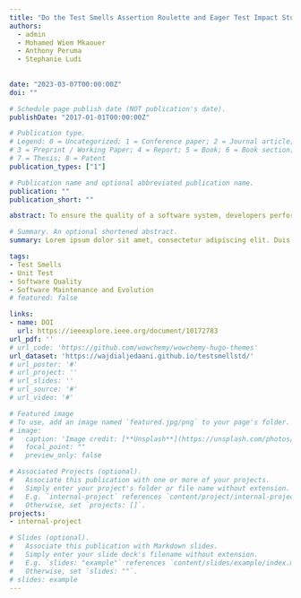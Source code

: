 ```yaml
---
title: "Do the Test Smells Assertion Roulette and Eager Test Impact Students' Troubleshooting and Debugging Capabilities?"
authors:
  - admin
  - Mohamed Wiem Mkaouer
  - Anthony Peruma
  - Stephanie Ludi
  
  
date: "2023-03-07T00:00:00Z"
doi: ""

# Schedule page publish date (NOT publication's date).
publishDate: "2017-01-01T00:00:00Z"

# Publication type.
# Legend: 0 = Uncategorized; 1 = Conference paper; 2 = Journal article;
# 3 = Preprint / Working Paper; 4 = Report; 5 = Book; 6 = Book section;
# 7 = Thesis; 8 = Patent
publication_types: ["1"]

# Publication name and optional abbreviated publication name.
publication: ""
publication_short: ""

abstract: To ensure the quality of a software system, developers perform an activity known as unit testing, where they write code (known as test cases) that verifies the individual software units that make up the system. Like production code, test cases are subject to bad programming practices, known as test smells, that hurt maintenance activities. An essential part of most maintenance activities is program comprehension which involves developers reading the code to understand its behavior to fix issues or update features. In this study, we conduct a controlled experiment with 96 undergraduate computer science students to investigate the impact of two common types of test smells, namely Assertion Roulette and Eager Test, on a student's ability to debug and troubleshoot test case failures. Our findings show that students take longer to correct errors in production code when smells are present in their associated test cases, especially Assertion Roulette. We envision our findings supporting academia in better equipping students with the knowledge and resources in writing and maintaining high-quality test cases. Our experimental materials are available online https://wajdialjedaani.github.io/testsmellstd/

# Summary. An optional shortened abstract.
summary: Lorem ipsum dolor sit amet, consectetur adipiscing elit. Duis posuere tellus ac convallis placerat. Proin tincidunt magna sed ex sollicitudin condimentum.

tags:
- Test Smells
- Unit Test
- Software Quality
- Software Maintenance and Evolution
# featured: false

links:
- name: DOI
  url: https://ieeexplore.ieee.org/document/10172783
url_pdf: ''
# url_code: 'https://github.com/wowchemy/wowchemy-hugo-themes'
url_dataset: 'https://wajdialjedaani.github.io/testsmellstd/'
# url_poster: '#'
# url_project: ''
# url_slides: ''
# url_source: '#'
# url_video: '#'

# Featured image
# To use, add an image named `featured.jpg/png` to your page's folder. 
# image:
#   caption: 'Image credit: [**Unsplash**](https://unsplash.com/photos/s9CC2SKySJM)'
#   focal_point: ""
#   preview_only: false

# Associated Projects (optional).
#   Associate this publication with one or more of your projects.
#   Simply enter your project's folder or file name without extension.
#   E.g. `internal-project` references `content/project/internal-project/index.md`.
#   Otherwise, set `projects: []`.
projects:
- internal-project

# Slides (optional).
#   Associate this publication with Markdown slides.
#   Simply enter your slide deck's filename without extension.
#   E.g. `slides: "example"` references `content/slides/example/index.md`.
#   Otherwise, set `slides: ""`.
# slides: example
---
```


<!-- {{% callout note %}}
Create your slides in Markdown - click the *Slides* button to check out the example.
{{% /callout %}}

Supplementary notes can be added here, including [code, math, and images](https://wowchemy.com/docs/writing-markdown-latex/). -->

